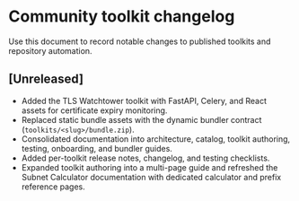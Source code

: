 # Community toolkit changelog

Use this document to record notable changes to published toolkits and repository automation.

## [Unreleased]
- Added the TLS Watchtower toolkit with FastAPI, Celery, and React assets for certificate expiry monitoring.
- Replaced static bundle assets with the dynamic bundler contract
  (`toolkits/<slug>/bundle.zip`).
- Consolidated documentation into architecture, catalog, toolkit authoring,
  testing, onboarding, and bundler guides.
- Added per-toolkit release notes, changelog, and testing checklists.
- Expanded toolkit authoring into a multi-page guide and refreshed the Subnet
  Calculator documentation with dedicated calculator and prefix reference
  pages.
